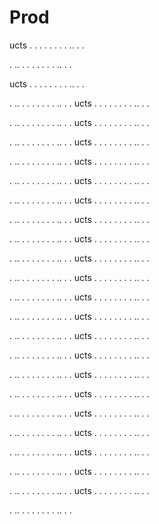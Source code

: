 # Prod



ucts
.
.
.
.
.
.
.
.
..
.
.

.
..
.
.
.
.
.
.
.
..
.
.

ucts
.
.
.
.
.
.
.
.
..
.
.

.
..
.
.
.
.
.
.
.
..
.
.
ucts
.
.
.
.
.
.
.
.
..
.
.

.
..
.
.
.
.
.
.
.
..
.
.
ucts
.
.
.
.
.
.
.
.
..
.
.

.
..
.
.
.
.
.
.
.
..
.
.
ucts
.
.
.
.
.
.
.
.
..
.
.

.
..
.
.
.
.
.
.
.
..
.
.
ucts
.
.
.
.
.
.
.
.
..
.
.

.
..
.
.
.
.
.
.
.
..
.
.
ucts
.
.
.
.
.
.
.
.
..
.
.

.
..
.
.
.
.
.
.
.
..
.
.
ucts
.
.
.
.
.
.
.
.
..
.
.

.
..
.
.
.
.
.
.
.
..
.
.
ucts
.
.
.
.
.
.
.
.
..
.
.

.
..
.
.
.
.
.
.
.
..
.
.
ucts
.
.
.
.
.
.
.
.
..
.
.

.
..
.
.
.
.
.
.
.
..
.
.
ucts
.
.
.
.
.
.
.
.
..
.
.

.
..
.
.
.
.
.
.
.
..
.
.
ucts
.
.
.
.
.
.
.
.
..
.
.

.
..
.
.
.
.
.
.
.
..
.
.
ucts
.
.
.
.
.
.
.
.
..
.
.

.
..
.
.
.
.
.
.
.
..
.
.
ucts
.
.
.
.
.
.
.
.
..
.
.

.
..
.
.
.
.
.
.
.
..
.
.
ucts
.
.
.
.
.
.
.
.
..
.
.

.
..
.
.
.
.
.
.
.
..
.
.
ucts
.
.
.
.
.
.
.
.
..
.
.

.
..
.
.
.
.
.
.
.
..
.
.
ucts
.
.
.
.
.
.
.
.
..
.
.

.
..
.
.
.
.
.
.
.
..
.
.
ucts
.
.
.
.
.
.
.
.
..
.
.

.
..
.
.
.
.
.
.
.
..
.
.
ucts
.
.
.
.
.
.
.
.
..
.
.

.
..
.
.
.
.
.
.
.
..
.
.
ucts
.
.
.
.
.
.
.
.
..
.
.

.
..
.
.
.
.
.
.
.
..
.
.
ucts
.
.
.
.
.
.
.
.
..
.
.

.
..
.
.
.
.
.
.
.
..
.
.
ucts
.
.
.
.
.
.
.
.
..
.
.

.
..
.
.
.
.
.
.
.
..
.
.
ucts
.
.
.
.
.
.
.
.
..
.
.

.
..
.
.
.
.
.
.
.
..
.
.
